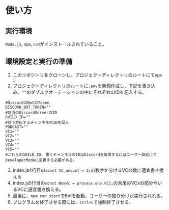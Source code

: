 # 使い方
## 実行環境
`Node.js`, `npm`, `nvm`がインストールされていること。

## 環境設定と実行の準備
1. このリポジトリをクローンし、プロジェクトディレクトリのルートにて`npm i`
2. プロジェクトディレクトリのルートに`.env`を新規作成し、下記を書き込み、`""`のダブルクオーテーションの中にそれぞれのIDを記入する。

```
#DiscordのBotのToken
DISCORD_BOT_TOKEN=""
#該当のDiscordServerのID
GUILD_ID=""
#以下対応するチャンネルのIDを記入
PODCAST=""
VC1=""
VC2=""
VC3=""
VC4=""
VC5=""
#これらのGUILD_ID, 書くチャンネルのIDはDiscordを取得するにはユーザー設定にてDeveloperModeに変更する必要がある。
```

3. index.js4行目の`const VC_amount = 2;`の数字を分けるVCの数に適宜書き換える
4. index.js5行目の`const NowVc = process.env.VC1;`の末尾のVCxの部分今いるVCに適宜書き換える。
5. 最後に、`npm run start`でBotを起動、ユーザーの振り分けが実行されれる。
6. プログラムを終了させる際には、`Ctrl+C`で強制終了させる。
